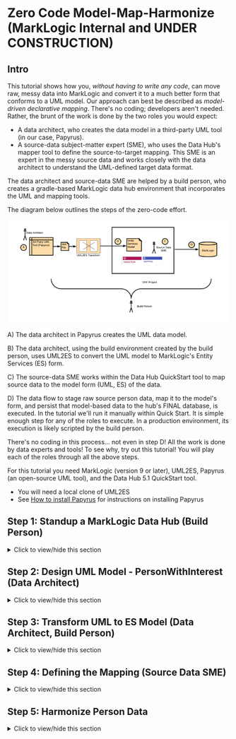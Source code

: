 # Zero Code Model-Map-Harmonize (MarkLogic Internal and UNDER CONSTRUCTION)

## Intro
This tutorial shows how you, *without having to write any code*, can move raw, messy data into MarkLogic and convert it to a much better form that conforms to a UML model. Our approach can best be described as *model-driven declarative mapping*. There's no coding; developers aren't needed. Rather, the brunt of the work is done by the two roles you would expect: 

- A data architect, who creates the data model in a third-party UML tool (in our case, Papyrus).
- A source-data subject-matter expert (SME), who uses the Data Hub's mapper tool to define the source-to-target mapping. This SME is an expert in the messy source data and works closely with the data architect to understand the UML-defined target data format.

The data architect and source-data SME are helped by a build person, who creates a gradle-based MarkLogic data hub environment that incorporates the UML and mapping tools. 

The diagram below outlines the steps of the zero-code effort. 

![Zero-Code overview](images/dmui_overall.png)

A) The data architect in Papyrus creates the UML data model. 

B) The data architect, using the build environment created by the build person, uses UML2ES to convert the UML model to MarkLogic's Entity Services (ES) form. 

C) The source-data SME works within the Data Hub QuickStart tool to map source data to the model form (UML, ES) of the data. 

D) The data flow to stage raw source person data, map it to the model's form, and persist that model-based data to the hub's FINAL database, is executed. In the tutorial we'll run it manually within Quick Start. It is simple enough step for any of the roles to execute. In a production environment, its execution is likely scripted by the build person.

There's no coding in this process... not even in step D! All the work is done by data experts and tools! To see why, try out this tutorial! You will play each of the roles through all the above steps. 

For this tutorial you need MarkLogic (version 9 or later), UML2ES, Papyrus (an open-source UML tool), and the Data Hub 5.1 QuickStart tool.

- You will need a local clone of UML2ES
- See [How to install Papyrus](papyrus_install.md) for instructions on installing Papyrus

## Step 1: Standup a MarkLogic Data Hub (Build Person)

<details><summary>Click to view/hide this section</summary>
<p>

We get started by having you, in the role of build person, setup a data hub, with UML2ES, on MarkLogic.

Pre-requisites:
- MarkLogic 9 (or greater) installation up and running
- Local clone of UML2ES
- Data Hub Framework 5.1 QuickStart

## Step 1a: Create an environment in Quick Start

To begin, open Quick Start 5.1 in your browser and create a new project. Put it into a folder called dmHub. Once your new hub is up and running, you're ready to continue.

## Step 1b: Copy into project UML2ES source code, reference data, and sample source data

Next copy into the dmHub folder the entire contents (preserving directory structure) of [dmHubLab/step1](dmHubLab/step1). You did the copy correctly if you see data/persons/person*.json,  data/referenceData/hobbyCoolness.json, and log/log4j/properties directly under dmHub. 

Copy into dmHub/src/main/ml-modules/root the UML2ES transform code [../uml2esTransform/src/main/ml-modules/root/xmi2es](../uml2esTransform/src/main/ml-modules/root/xmi2es). You did it right if you can see the file dmHub/src/main/ml-modules/root/xml2es/xml2esTransform.xqy. If you don't see the file in exactly that this location, remove what you copied and try again at the correct level. 

Copy into the main folder dmHub the UML2ES build file [../uml2esTransform/uml2es4dhf51.gradle](../uml2esTransform/uml2es4dhf51.gradle).

Under dmHub/data, create subfolders model and papyrus

Copy into dmHub/data/papyrus the UML2ES profile [../umlProfile/eclipse/MLProfileProject](../umlProfile/eclipse/MLProfileProject). You did it right if you can see the file dmHub/data/papyrus/MLProfileProject/MLProfile.profile.uml. If you don't see the file in exactly that location, remove what you copied and try again at the correct level. 

When you are done, you should have the following folder structure: 

![Step 1 - folder structure](images/dmui_setup1.png)

## Step 1c: Deploy UML2ES source code and reference data

After setting up the hub above, you copied UML2ES source code into the project. To conclude the setup, push that code to the server! Also, as part of the same step, ingest the file data/referenceData/hobbyCoolness.json to the staging database; more on the purpose of this in section 4 below.

First, edit gradle.properties to supply values for mlUsername and mlPassword. 

Next, edit build.gradle by adding a gradle task to ingest hobbyCoolness. You will also need to specify a dependency for MLCP. Here is what your build.gradle should look like:

```
buildscript {
  repositories {
    maven {url 'http://developer.marklogic.com/maven2/'}
  }
}

plugins {
    id 'java'
    id 'eclipse'
    id 'idea'

    // This plugin allows you to create different environments
    // for your gradle deploy. Each environment is represented
    // by a gradle-${env}.properties file
    // See https://github.com/stevesaliman/gradle-properties-plugin
    // specify the env on the command line with:
    // gradle -PenvironmentName=x ...
    id 'net.saliman.properties' version '1.4.6'

    // This gradle plugin extends the ml-gradle plugin with
    // commands that make Data Hub do its magic
    id 'com.marklogic.ml-data-hub' version '5.1.0'
}

repositories {
    jcenter()
    maven {url 'http://developer.marklogic.com/maven2/'}
}

configurations {

  // This configuration captures the dependencies for running mlcp (Content Pump). This is only needed if you want
  // to run mlcp via Gradle tasks. If you do, using com.marklogic.gradle.task.MlcpTask is a useful starting point, as
  // shown below.  Need to force to use certain version of xml-apis library.
  mlcp {
      resolutionStrategy {
        force "xml-apis:xml-apis:1.4.01"
      }
    }
}

dependencies {
    // this allows you to write custom java code that depends
    // on the Data Hub library
    compile 'com.marklogic:marklogic-data-hub:5.1.0'
    compile 'com.marklogic:marklogic-xcc:9.0.7'

    mlcp "com.marklogic:mlcp:9.0.10"
    mlcp "org.apache.commons:commons-csv:1.2"
    mlcp files("lib")
}

task loadRef(type: com.marklogic.gradle.task.MlcpTask) {
    classpath = configurations.mlcp
    username = project.findProperty("mlUsername")
    password = project.findProperty("mlPassword")
    command = "IMPORT"
    database = project.findProperty("mlStagingDbName")
    input_file_path = "data/referenceData/hobbyCoolness.json"
    output_collections = "referenceData"
    output_permissions = "rest-reader,read,rest-writer,update"
    output_uri_replace = ".*data,''"
}
```

Finally, from the command line, run the following gradle command to promote UML2ES and reference data; make sure to run this from your dmHub project folder. 

./gradlew -i mlReloadModules loadRef


</p>
</details>

## Step 2: Design UML Model - PersonWithInterest (Data Architect)

<details><summary>Click to view/hide this section</summary>
<p>

Next you get to play the role of data architect. You will use the UML modeling tool Papyrus to design a *person with interests* (PWI) data model. The purpose of the model is to define the structure of persons and their hobbies/interests. The model is straightforward; the mapping, as we will see in step 4, has interesting nuances.

### Step 2a: Setup Workspace and Projects

Pre-requisite: You need Papyrus. If you don't have Papyrus, install it. See [How to install Papyrus](papyrus_install.md) for instructions.

Open Papyrus in a new workspace. The location of the workspace on your local machine is unimportant. 

To use your new model with MarkLogic, you need to add the UML-to-Entity Service profile. In Step 1 you copied it from the UML2ES clone to dmHub/data/papyrus/MLProfileProject. To import into Papyrus, from the File menu select Import | General | Existing Projects Into Workspace. 

![Import profile project](images/pap_profile2_import.png)

Click Next. In the Import Projects dialog, make sure "Select root directory" is selected. Use the Browse button to locate the ML profile in dmHub/data/papyrus/MLProfileProject. 

![Import profile project](images/dmui_setup3.png)

Click Finish. You should now see the profile project in the Project Explorer pane in the upper-right corner of Eclipse. Next, create a project for the PWI model. From the File menu choose New | Other. From the Select wizard, choose Papyrus project.

![New project in Papyrus](images/pap_model_create.png)

Click Next. In the Diagram Language window, select UML.

![New project in Papyrus](images/pap_model_uml.png)

Click Next. In the next window enter the project name as PWIModel. Select the model file name as PWIModel. For the location, uncheck "Use default location". For location, browse to the dmHub/data/papyrus folder you created in Step 1. To this path append PWIModel.

![New project in Papyrus](images/dmui_setup4.png)

Click Next.  In the next page, for Root Model Element Name, enter PWIModel (replacing RootElement). Under Diagram Kind, select Class Diagram. Click the box "A UML model with basic primitive types." Under "Choose a profile to apply", select Browse Workspace and select MLProjectProfile|MLProfile.profile.uml. 

![New project in Papyrus](images/dmui_setup5.png)

Click Finish. In Papyrus, you now see two projects in your workspace:

![Papyrus projects](images/dmui_setup6.png)

### Step 2b: Create Classes

We will design a relatively simple model consisting of two main classes: Person and Hobby. In the palette select Class and drag it onto the canvas. It creates a class called Class1.

![New class](images/dmui_setup7.png)

In the bottom panel, select Properties. Change the name of the class to Person.

![Person class](images/dmui_setup8.png)

Create a second class by selecting Class in the palette and dragging it onto the canvas. It creates a class called Class1. In the bottom panel, select Properties and change its name to Hobby.

![Person and hobby classes](images/dmui_setup9.png)

In the canvas, hover over the Person class. From the bar select Add Property Class Attribute Label.

![Person attribute](images/pap_model_attribute.png)

It creates an attribute called Attribute1. Select the attribute and in the properties change the name to "id" and the type to String (under UML Primitives).

![Person id](images/dmui_setup10.png)

Create two more attributes in Person: firstName and lastName. Both are strings. In the Hobby class create two attributes: name and coolness. Name is a string; coolness is an integer (found under UML Primitives).

![Person and hobby](images/dmui_setup11.png)

In the palette under Edges select Association. Drag it onto the canvas. Connect Person class to Hobby class. 

![Association](images/dmui_setup12.png)

Select the association in the Properties. Change the leftmost Member End's name from "hobby" to "hobbies". Also change its mulitiplicity to 0..* and its Aggregation to shared.

![Association](images/dmui_setup13.png)

### Step 2c: Stereotyping the Model

To help map this to Entity Services, we'll add a few stereotypes to our model.

First we will make the id attribute of Person a primary key. To do this, select the id attribute. In the Properties panel select Profile. Click the + button above Applied Stereotypes. From the list of applicable stereotypes select PK and click the arrow to move it to Applied Stereotypes.

![id PK](images/pap_model_idpk.png)

Click OK. The class now looks like this.

![Person PK](images/dmui_setup14.png)

Using a similar approach, add the elementRangeIndex stereotype to the two Hobby attributes; this allows us to build a facet of hobby names and to perform numeric range queries on coolness. 

![Hobby stereotypes](images/dmui_setup15.png)

We will give our model a version and a namespace. Click in a blank part of the canvas. Under Properties select Profile. Under Applied Stereotype click the +. (If you can't see Applied Stereotypes, make the properties panel larger.) Under Applicable Properties select esModel and click the arrow button to move it to Applied Properties.

![esModel](images/pap_model_esmodel.png)

Click OK. Back in the Properties panel, you see the esModel has been added. Expand it, click on version. In the right text box type 0.0.1.

![esModel version](images/dmui_setup16.png)

Similarly for baseUri enter the value http://xyz.org/marklogicModels.

In the same Properties window select UML and change the name from Root Element to Person.

![Root element](images/dmui_setup17.png)

Finally, let's indicate that the Person class is meant to be a primary entity in DHF. That is, in DHF, we will be building Person documents. A Person contains zero or more Hobby instances. Hobby is not a primary entity. There are no hobby documents; a hobby lives as a sub-document of Person. We therefore stereotype the Person class as xDHFEntity. Select the Person class.  Under Properties select Profile. Under Applied Stereotype add xDHFEntity.

![Final model](images/dmui_setup17a.png)

Here is the final model:

![Final model](images/dmui_setup18.png)

We are done modeling. Click File | Save All.

If you think you might have messed up along the way, a pre-cooked model is available under [dmHubLab/step2/PWIModel](dmHubLab/step2/PWIModel). If you want it in your workspace, the simplest way is to copy each of its files over yours. You can also delete the PWIModel project from your workspace (by right-clicking the project and selecting Delete, but keeping the contents!) and import the pre-cooked project (File | Import | Existing Projects Into Workspace). 

</p>
</details>

## Step 3: Transform UML to ES Model (Data Architect, Build Person)

<details><summary>Click to view/hide this section</summary>
<p>

Now it's time to convert the UML model to Entity Services form. This is best done by running a Gradle command from the command line. Make sure you are in the dmHub project folder. Run the following. (You need to give the path to your PWIModel.uml file; replace MYPATH with the actual path on your machine in which PWIModel/PWIMode.uml is kept.

./gradlew -i -b uml2es4dhf51.gradle uDeployModelToDHF -PmodelFile=MYPATH/PWIModel/PWIModel.uml -PentitySelect=all #should be stereotype, but DHF wants every entity used in mapping (even secondary entities like hobby) to live in its ES definition

Lots of things happen when you run this. If there were no issues, you will find a new file, called Person.entity.json, in the entities folder of you dmHub project.

</p>
</details>

## Step 4: Defining the Mapping (Source Data SME)

<details><summary>Click to view/hide this section</summary>
<p>

In Step 4 you play the role of Source Data SME. You will use the Quick Start tool to build a mapping of raw source person data to the Person structure of the UML model. 

## Step 4a: Ingest Source Data

First you need source data. Your mapping will transform this source data to the model form of the data. In Quick Start, navigate to Flows. Under Flows, click New Flow. Call it IngestMap. Click Create. 

![New Flow](images/dmui_setup100.png)

In your new flow create an ingestion step called IngestPerson. It will ingest person JSON documents from the data/person folder of your dmHub project. The configuration of this step should resemble the following:

![IngestPerson](images/dmui_setup101.png)

Run the flow to ingest this data to your Staging database. When it completes, browse your Staging database. Confirm there are two person documents in the IngestPerson collection.

## Step 4b: Design Mapping

Add a second step, of type Mapping, to your flow. Call it MapPerson. It draws its source data from collection IngestPerson. Its target entity is Person.

![Create MapPerson](images/dmui_setup104.png)

Then build the mapping as shown below.

![MapPerson](images/dmui_setup105.png)

Notice the following:

- Some obvious mappings: first_name -> firstName, last_name -> lastName, id -> id
- In the source data, hobbies is an array of strings (e.g., swimming, banking). In the target, hobbies is an array of Hobby objects, which contains attributes name and coolness. For each source hobby there is one target hobby. Hence in target we map the hobbies attribute to the source hobbies array.
- In the target hobby, name is just the corresponding hobby string in the the source. Hence, we map name to "." This means that the hobby name is the value of the corresponding hobby in the source.
- In the target hobby, coolness is a numeric value determined by hobby name. Different hobbies have difference values of coolness. We specify this in a dictionary called hobbyCoolness.json. Recall you dealt with this dictionary in step 1. Here are its contents:

```
{
  "swimming": 1,
  "banking": 3,
  "steely-dan": 1000000, 
  "paragliding": 100000,
  "scotch": 100000,
  "yoga": 0
}
``` 
- To obtain the value from the dictionary, we use this expression: documentLookup(., '/referenceData/hobbyCoolness.json' )

</p>
</details>

## Step 5: Harmonize Person Data

<details><summary>Click to view/hide this section</summary>
<p>

It's easy in Quick Start to run the mapping step to populate model-based Person documents into the FINAL database. Just click Run. In the Run Flow popup, select just MapPerson to run; you can skip IngestPerson, which you already ran above.

![Run MapPerson](images/dmui_setup106.png)

Now let's look at the data. Select the Browse Data menu. From the top-center dropdown select the FINAL database.  From the collection filters on the left select MapPerson. Click on one of the two documents shown. Notice its structure adheres to the model.

```
{
  "envelope": {
    "headers": {
      "sources": [
        {
          "name": "IngestMap"
        }
      ],
      "createdOn": "2019-12-05T14:37:01.142267-05:00",
      "createdBy": "admin"
    },
    "triples": [],
    "instance": {
      "info": {
        "title": "Person",
        "version": "0.0.1",
        "baseUri": "http://xyz.org/marklogicModels",
        "description": ""
      },
      "Person": {
        "firstName": "mikey",
        "lastName": "jordan",
        "hobbies": [
          {
            "Hobby": {
              "name": "swimming",
              "coolness": 1
            }
          },
          {
            "Hobby": {
              "name": "banking",
              "coolness": 3
            }
          },
          {
            "Hobby": {
              "name": "yoga",
              "coolness": 0
            }
          },
          {
            "Hobby": {
              "name": "steely-dan",
              "coolness": 1000000
            }
          }
        ],
        "id": "456"
      }
    }
  }
}
```

</p>
</details>


